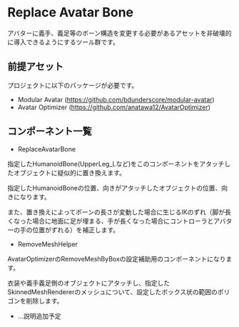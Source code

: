 Replace Avatar Bone
====

アバターに義手、義足等のボーン構造を変更する必要があるアセットを非破壊的に導入できるようにするツール群です。

## 前提アセット

プロジェクトに以下のパッケージが必要です。

* Modular Avatar (https://github.com/bdunderscore/modular-avatar)
* Avatar Optimizer (https://github.com/anatawa12/AvatarOptimizer)

## コンポーネント一覧

* ReplaceAvatarBone

指定したHumanoidBone(UpperLeg_Lなど)をこのコンポーネントをアタッチしたオブジェクトに疑似的に置き換えます。

指定したHumanoidBoneの位置、向きがアタッチしたオブジェクトの位置、向きになります。

また、置き換えによってボーンの長さが変動した場合に生じるIKのずれ（脚が長くなった場合に地面に足が埋まる、手が長くなった場合にコントローラとアバターの手の位置がずれる）を補正します。

* RemoveMeshHelper

AvatarOptimizerのRemoveMeshByBoxの設定補助用のコンポーネントになります。

衣装や義手義足側のオブジェクトにアタッチし、指定したSkinnedMeshRendererのメッシュについて、設定したボックス状の範囲のポリゴンを削除します。
* …説明追加予定